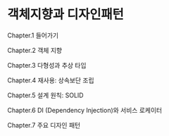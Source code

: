 # 객체지향과 디자인패턴

Chapter.1 들어가기

Chapter.2 객체 지향

Chapter.3 다형성과 추상 타입

Chapter.4 재사용: 상속보단 조립

Chapter.5 설계 원칙: SOLID

Chapter.6 DI \(Dependency Injection\)와 서비스 로케이터

Chapter.7 주요 디자인 패턴

